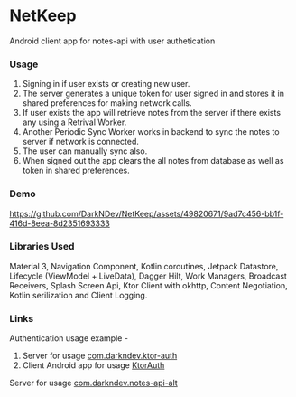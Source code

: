 # NetKeep
Android client app for notes-api with user authetication
### Usage
1. Signing in if user exists or creating new user.
2. The server generates a unique token for user signed in and stores it in shared preferences for making network calls.
3. If user exists the app will retrieve notes from the server if there exists any using a Retrival Worker.
4. Another Periodic Sync Worker works in backend to sync the notes to server if network is connected.
5. The user can manually sync also.
6. When signed out the app clears the all notes from database as well as token in shared preferences.
### Demo


https://github.com/DarkNDev/NetKeep/assets/49820671/9ad7c456-bb1f-416d-8eea-8d2351693333


### Libraries Used
Material 3, Navigation Component, Kotlin coroutines, Jetpack Datastore, Lifecycle (ViewModel + LiveData), Dagger Hilt, Work Managers, Broadcast Receivers, Splash Screen Api, Ktor Client with okhttp, Content Negotiation, Kotlin serilization and Client Logging.
### Links
Authentication usage example -
1. Server for usage [com.darkndev.ktor-auth](https://github.com/DarkNDev/com.darkndev.ktor-auth)
2. Client Android app for usage [KtorAuth](https://github.com/DarkNDev/KtorAuth)

Server for usage [com.darkndev.notes-api-alt](https://github.com/DarkNDev/com.darkndev.notes-api-alt)
